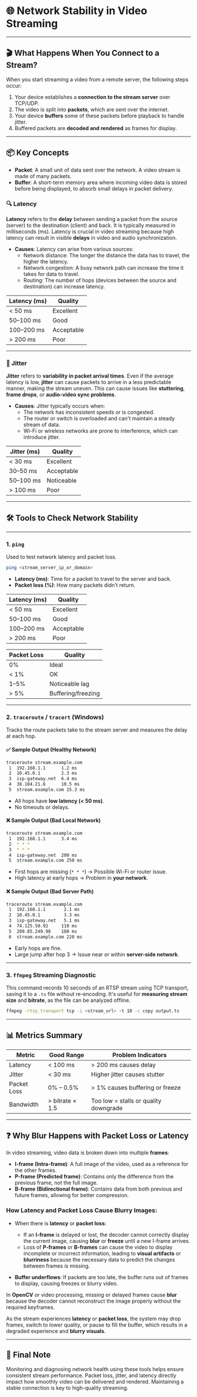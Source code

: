 # 🌐 Network Stability in Video Streaming

---

## 🎬 What Happens When You Connect to a Stream?

When you start streaming a video from a remote server, the following steps occur:

1. Your device establishes a **connection to the stream server** over TCP/UDP.
2. The video is split into **packets**, which are sent over the internet.
3. Your device **buffers** some of these packets before playback to handle jitter.
4. Buffered packets are **decoded and rendered** as frames for display.

---

## 📦 Key Concepts

- **Packet**: A small unit of data sent over the network. A video stream is made of many packets.
- **Buffer**: A short-term memory area where incoming video data is stored before being displayed, to absorb small delays in packet delivery.

### 🔍 Latency

**Latency** refers to the **delay** between sending a packet from the source (server) to the destination (client) and back. It is typically measured in milliseconds (ms). Latency is crucial in video streaming because high latency can result in visible **delays** in video and audio synchronization.

- **Causes**: Latency can arise from various sources:
  - Network distance: The longer the distance the data has to travel, the higher the latency.
  - Network congestion: A busy network path can increase the time it takes for data to travel.
  - Routing: The number of hops (devices between the source and destination) can increase latency.

| Latency (ms) | Quality     |
|--------------|-------------|
| < 50 ms      | Excellent   |
| 50–100 ms    | Good        |
| 100–200 ms   | Acceptable  |
| > 200 ms     | Poor        |

---

### 🔄 Jitter

**Jitter** refers to **variability in packet arrival times**. Even if the average latency is low, **jitter** can cause packets to arrive in a less predictable manner, making the stream uneven. This can cause issues like **stuttering**, **frame drops**, or **audio-video sync problems**.

- **Causes**: Jitter typically occurs when:
  - The network has inconsistent speeds or is congested.
  - The router or switch is overloaded and can't maintain a steady stream of data.
  - Wi-Fi or wireless networks are prone to interference, which can introduce jitter.

| Jitter (ms) | Quality     |
|-------------|-------------|
| < 30 ms     | Excellent   |
| 30–50 ms    | Acceptable  |
| 50–100 ms   | Noticeable  |
| > 100 ms    | Poor        |

---

## 🛠️ Tools to Check Network Stability

---

### 1. `ping`

Used to test network latency and packet loss.

```bash
ping <stream_server_ip_or_domain>
```

- **Latency (ms)**: Time for a packet to travel to the server and back.
- **Packet loss (%)**: How many packets didn’t return.

| Latency (ms) | Quality     |
|--------------|-------------|
| < 50 ms      | Excellent   |
| 50–100 ms    | Good        |
| 100–200 ms   | Acceptable  |
| > 200 ms     | Poor        |

| Packet Loss | Quality             |
|-------------|---------------------|
| 0%          | Ideal               |
| < 1%        | OK                  |
| 1–5%        | Noticeable lag      |
| > 5%        | Buffering/freezing  |

---

### 2. `traceroute` / `tracert` (Windows)

Tracks the route packets take to the stream server and measures the delay at each hop.

#### ✅ Sample Output (Healthy Network)

```bash
traceroute stream.example.com
 1  192.168.1.1      1.2 ms
 2  10.45.0.1        2.3 ms
 3  isp-gateway.net  6.4 ms
 4  38.104.21.6      10.5 ms
 5  stream.example.com 15.3 ms
```

- All hops have **low latency (< 50 ms)**.
- No timeouts or delays.

#### ❌ Sample Output (Bad Local Network)

```bash
traceroute stream.example.com
 1  192.168.1.1      3.4 ms
 2  * * *
 3  * * *
 4  isp-gateway.net  200 ms
 5  stream.example.com 250 ms
```

- First hops are missing (`* * *`) → Possible Wi-Fi or router issue.
- High latency at early hops → Problem in **your network**.

#### ❌ Sample Output (Bad Server Path)

```bash
traceroute stream.example.com
 1  192.168.1.1       2.1 ms
 2  10.45.0.1         3.3 ms
 3  isp-gateway.net   5.1 ms
 4  74.125.50.92     110 ms
 5  209.85.249.98    180 ms
 6  stream.example.com 220 ms
```

- Early hops are fine.
- Large jump after hop 3 → Issue near or within **server-side network**.

---

### 3. `ffmpeg` Streaming Diagnostic

This command records 10 seconds of an RTSP stream using TCP transport, saving it to a `.ts` file without re-encoding. It's useful for **measuring stream size** and **bitrate**, as the file can be analyzed offline.

```bash
ffmpeg -rtsp_transport tcp -i <stream_url> -t 10 -c copy output.ts
```

---

## 📊 Metrics Summary

| Metric         | Good Range         | Problem Indicators                            |
|----------------|--------------------|-----------------------------------------------|
| Latency        | < 100 ms           | > 200 ms causes delay                         |
| Jitter         | < 30 ms            | Higher jitter causes stutter                  |
| Packet Loss    | 0% – 0.5%          | > 1% causes buffering or freeze               |
| Bandwidth      | > bitrate × 1.5    | Too low = stalls or quality downgrade         |

---

## ❓ Why Blur Happens with Packet Loss or Latency

In video streaming, video data is broken down into multiple **frames**:

- **I-frame (Intra-frame)**: A full image of the video, used as a reference for the other frames.
- **P-frame (Predicted frame)**: Contains only the difference from the previous frame, not the full image.
- **B-frame (Bidirectional frame)**: Contains data from both previous and future frames, allowing for better compression.

### How Latency and Packet Loss Cause Blurry Images:

- When there is **latency** or **packet loss**:
  - If an **I-frame** is delayed or lost, the decoder cannot correctly display the current image, causing **blur** or **freeze** until a new I-frame arrives.
  - Loss of **P-frames** or **B-frames** can cause the video to display incomplete or incorrect information, leading to **visual artifacts** or **blurriness** because the necessary data to predict the changes between frames is missing.
  
- **Buffer underflows**: If packets are too late, the buffer runs out of frames to display, causing freezes or blurry video.

In **OpenCV** or video processing, missing or delayed frames cause **blur** because the decoder cannot reconstruct the image properly without the required keyframes.

As the stream experiences **latency** or **packet loss**, the system may drop frames, switch to lower quality, or pause to fill the buffer, which results in a degraded experience and **blurry visuals**.

---

## 📌 Final Note

Monitoring and diagnosing network health using these tools helps ensure consistent stream performance. Packet loss, jitter, and latency directly impact how smoothly video can be delivered and rendered. Maintaining a stable connection is key to high-quality streaming.
